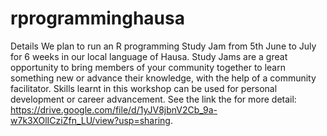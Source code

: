 # rprogramminghausa
Details We plan to run an R programming Study Jam from 5th June to July for 6 weeks in our local language of Hausa. Study Jams are a great opportunity to bring members of your community together to learn something new or advance their knowledge, with the help of a community facilitator. Skills learnt in this workshop can be used for personal development or career advancement. See the link the for more detail: https://drive.google.com/file/d/1yJV8jbnV2Cb_9a-w7k3XOlICziZfn_LU/view?usp=sharing.
